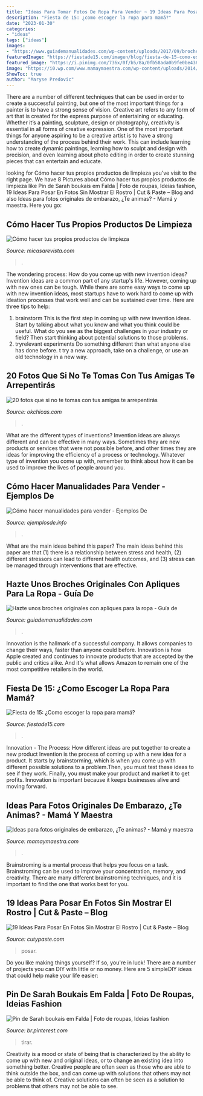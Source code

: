 ```yaml
---
title: "Ideas Para Tomar Fotos De Ropa Para Vender ~ 19 Ideas Para Posar En Fotos Sin Mostrar El Rostro"
description: "Fiesta de 15: ¿como escoger la ropa para mamá?"
date: "2023-01-30"
categories:
- "ideas"
tags: ["ideas"]
images:
- "https://www.guiademanualidades.com/wp-content/uploads/2017/09/broche-apliques-13-768x817.jpg"
featuredImage: "https://fiestade15.com/imagen/blog/fiesta-de-15-como-escoger-la-ropa-para-mama-1.jpg"
featured_image: "https://i.pinimg.com/736x/0f/b5/8a/0fb58ada0b9fe0be436b51c3b9e6493d.jpg"
image: "https://i0.wp.com/www.mamaymaestra.com/wp-content/uploads/2014/01/fotos-originales-embarazo.jpg"
ShowToc: true
author: "Maryse Predovic"
---
```



There are a number of different techniques that can be used in order to create a successful painting, but one of the most important things for a painter is to have a strong sense of vision.
Creative art refers to any form of art that is created for the express purpose of entertaining or educating. Whether it’s a painting, sculpture, design or photography, creativity is essential in all forms of creative expression. One of the most important things for anyone aspiring to be a creative artist is to have a strong understanding of the process behind their work. This can include learning how to create dynamic paintings, learning how to sculpt and design with precision, and even learning about photo editing in order to create stunning pieces that can entertain and educate.

	

		
looking for Cómo hacer tus propios productos de limpieza you've visit to the right page. We have 8 Pictures about Cómo hacer tus propios productos de limpieza like Pin de Sarah boukais em Falda | Foto de roupas, Ideias fashion, 19 Ideas Para Posar En Fotos Sin Mostrar El Rostro | Cut &amp; Paste – Blog and also Ideas para fotos originales de embarazo, ¿Te animas? - Mamá y maestra. Here you go:
		
    
## Cómo Hacer Tus Propios Productos De Limpieza

<img loading=lazy src="https://hips.hearstapps.com/es.h-cdn.co/mcres/images/mi-casa/manualidades-diy/como-hacer-tus-propios-productos-de-limpieza/1101907-1-esl-ES/como-hacer-tus-propios-productos-de-limpieza.jpg?crop=1xw:0.6666666666666666xh;center,top&amp;resize=1200:*" onerror="this.onerror=null;this.src='https://tse2.mm.bing.net/th?id=OIP.UVhHKWV0LNVaCeAOCsUJZQHaDt&amp;pid=15.1';" alt="Cómo hacer tus propios productos de limpieza">

_Source: micasarevista.com_

>. 

	

The wondering process: How do you come up with new invention ideas?
Invention ideas are a common part of any startup's life. However, coming up with new ones can be tough. While there are some easy ways to come up with new invention ideas, most startups have to work hard to come up with ideation processes that work well and can be sustained over time. Here are three tips to help:
1) brainstorm
This is the first step in coming up with new invention ideas. Start by talking about what you know and what you think could be useful. What do you see as the biggest challenges in your industry or field? Then start thinking about potential solutions to those problems.
2) tryrelevant experiments
Do something different than what anyone else has done before. t try a new approach, take on a challenge, or use an old technology in a new way.

    
## 20 Fotos Que Si No Te Tomas Con Tus Amigas Te Arrepentirás

<img loading=lazy src="http://www.okchicas.com/wp-content/uploads/2016/05/Ideas-de-fotos-para-mejores-amigas-5.jpg" onerror="this.onerror=null;this.src='https://tse2.mm.bing.net/th?id=OIP.rrGRL4fUllZvfC68ruRKjwHaHY&amp;pid=15.1';" alt="20 fotos que si no te tomas con tus amigas te arrepentirás">

_Source: okchicas.com_

>. 

	

What are the different types of inventions?
Invention ideas are always different and can be effective in many ways. Sometimes they are new products or services that were not possible before, and other times they are ideas for improving the efficiency of a process or technology. Whatever type of invention you come up with, remember to think about how it can be used to improve the lives of people around you.

    
## Cómo Hacer Manualidades Para Vender - Ejemplos De

<img loading=lazy src="https://ejemplosde.info/wp-content/uploads/2014/08/Cómo-hacer-manualidades-para-vender-Artículos-para-baño.jpg" onerror="this.onerror=null;this.src='https://tse1.mm.bing.net/th?id=OIP.DMzPEkIdaplIpH_raUSC_QHaFj&amp;pid=15.1';" alt="Cómo hacer manualidades para vender - Ejemplos De">

_Source: ejemplosde.info_

>. 

	

What are the main ideas behind this paper?
The main ideas behind this paper are that (1) there is a relationship between stress and health, (2) different stressors can lead to different health outcomes, and (3) stress can be managed through interventions that are effective.

    
## Hazte Unos Broches Originales Con Apliques Para La Ropa - Guía De

<img loading=lazy src="https://www.guiademanualidades.com/wp-content/uploads/2017/09/broche-apliques-13-768x817.jpg" onerror="this.onerror=null;this.src='https://tse3.mm.bing.net/th?id=OIP.mhEfy1qqjXOUtGOxufPSEwHaH4&amp;pid=15.1';" alt="Hazte unos broches originales con apliques para la ropa - Guía de">

_Source: guiademanualidades.com_

>. 

	

Innovation is the hallmark of a successful company. It allows companies to change their ways, faster than anyone could before. Innovation is how Apple created and continues to innovate products that are accepted by the public and critics alike. And it's what allows Amazon to remain one of the most competitive retailers in the world.

    
## Fiesta De 15: ¿Como Escoger La Ropa Para Mamá?

<img loading=lazy src="https://fiestade15.com/imagen/blog/fiesta-de-15-como-escoger-la-ropa-para-mama-1.jpg" onerror="this.onerror=null;this.src='https://tse2.mm.bing.net/th?id=OIP.olahQmXOXRUkdeHN8r7N-wHaE8&amp;pid=15.1';" alt="Fiesta de 15: ¿Como escoger la ropa para mamá?">

_Source: fiestade15.com_

>. 

	

Innovation - The Process: How different ideas are put together to create a new product
Invention is the process of coming up with a new idea for a product. It starts by brainstorming, which is when you come up with different possible solutions to a problem.Then, you must test these ideas to see if they work. Finally, you must make your product and market it to get profits. Innovation is important because it keeps businesses alive and moving forward.

    
## Ideas Para Fotos Originales De Embarazo, ¿Te Animas? - Mamá Y Maestra

<img loading=lazy src="https://i0.wp.com/www.mamaymaestra.com/wp-content/uploads/2014/01/fotos-originales-embarazo.jpg" onerror="this.onerror=null;this.src='https://tse1.mm.bing.net/th?id=OIP.aExkqc4YgRzxD-LReYr7lAHaKe&amp;pid=15.1';" alt="Ideas para fotos originales de embarazo, ¿Te animas? - Mamá y maestra">

_Source: mamaymaestra.com_

>. 

	

Brainstroming is a mental process that helps you focus on a task. Brainstroming can be used to improve your concentration, memory, and creativity. There are many different brainstroming techniques, and it is important to find the one that works best for you.

    
## 19 Ideas Para Posar En Fotos Sin Mostrar El Rostro | Cut &amp; Paste – Blog

<img loading=lazy src="http://www.cutypaste.com/wp-content/uploads/2017/08/3ff4a96d07298492eaa1908babb2cafb.jpg" onerror="this.onerror=null;this.src='https://tse3.mm.bing.net/th?id=OIP.S24kEfgAD-vWuXCsm0H_lgHaJQ&amp;pid=15.1';" alt="19 Ideas Para Posar En Fotos Sin Mostrar El Rostro | Cut &amp; Paste – Blog">

_Source: cutypaste.com_

>posar. 

	

Do you like making things yourself? If so, you're in luck! There are a number of projects you can DIY with little or no money. Here are 5 simpleDIY ideas that could help make your life easier: 

    
## Pin De Sarah Boukais Em Falda | Foto De Roupas, Ideias Fashion

<img loading=lazy src="https://i.pinimg.com/736x/0f/b5/8a/0fb58ada0b9fe0be436b51c3b9e6493d.jpg" onerror="this.onerror=null;this.src='https://tse1.mm.bing.net/th?id=OIP.pfugodrOi1i_-dN83FWDbQHaHa&amp;pid=15.1';" alt="Pin de Sarah boukais em Falda | Foto de roupas, Ideias fashion">

_Source: br.pinterest.com_

>tirar. 

	

Creativity is a mood or state of being that is characterized by the ability to come up with new and original ideas, or to change an existing idea into something better. Creative people are often seen as those who are able to think outside the box, and can come up with solutions that others may not be able to think of. Creative solutions can often be seen as a solution to problems that others may not be able to see.

